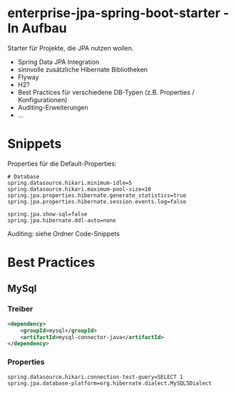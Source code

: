 # enterprise-jpa-spring-boot-starter - In Aufbau

Starter für Projekte, die JPA nutzen wollen.
- Spring Data JPA Integration
- sinnvolle zusätzliche Hibernate Bibliotheken
- Flyway
- H2?
- Best Practices für verschiedene DB-Typen (z.B. Properties / Konfigurationen)
- Auditing-Erweiterungen
- ...

# Snippets
Properties für die Default-Properties:
```
# Database
spring.datasource.hikari.minimum-idle=5
spring.datasource.hikari.maximum-pool-size=10
spring.jpa.properties.hibernate.generate_statistics=true
spring.jpa.properties.hibernate.session.events.log=false

spring.jpa.show-sql=false
spring.jpa.hibernate.ddl-auto=none
```
Auditing: siehe Ordner Code-Snippets

# Best Practices
## MySql

### Treiber
```xml
<dependency>
	<groupId>mysql</groupId>
	<artifactId>mysql-connector-java</artifactId>
</dependency>
```
### Properties

```
spring.datasource.hikari.connection-test-query=SELECT 1
spring.jpa.database-platform=org.hibernate.dialect.MySQL5Dialect
```
